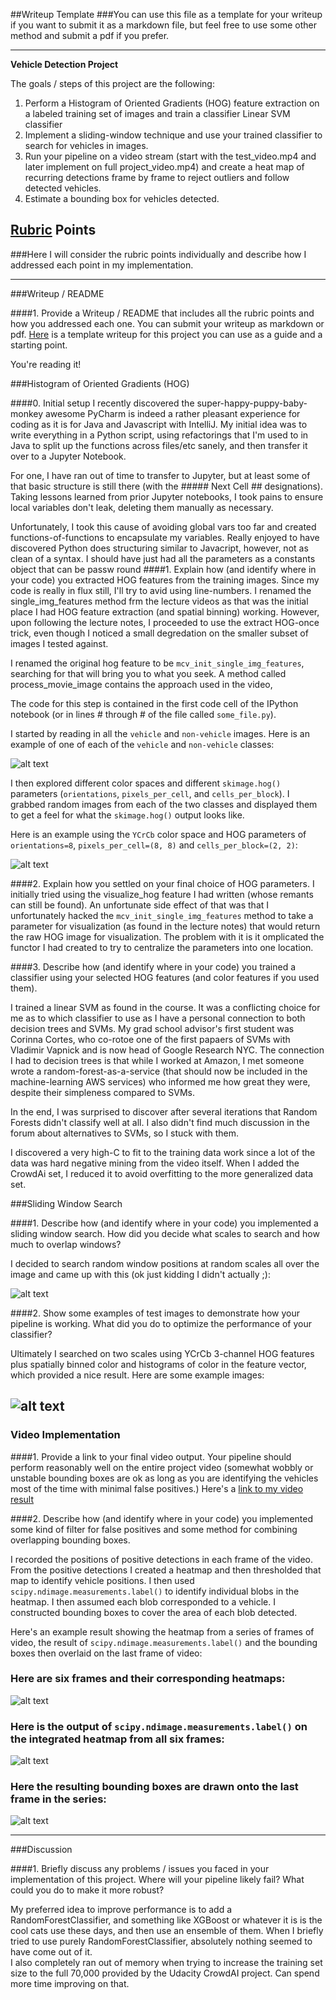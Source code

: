 ##Writeup Template
###You can use this file as a template for your writeup if you want to submit it as a markdown file, but feel free to use some other method and submit a pdf if you prefer.

---

**Vehicle Detection Project**

The goals / steps of this project are the following:

1) Perform a Histogram of Oriented Gradients (HOG) feature extraction on a labeled training set of images and train a classifier Linear SVM classifier
2) Implement a sliding-window technique and use your trained classifier to search for vehicles in images.
3)  Run your pipeline on a video stream (start with the test_video.mp4 and later implement on full project_video.mp4) and create a heat map of recurring detections frame by frame to reject outliers and follow detected vehicles.
4)  Estimate a bounding box for vehicles detected.

[//]: # (Image References)
[image1]: ./output_images/labeled_bbox_6.png
[image2]: ./output_images/visualize_hog2.png
[image3]: ./output_images/sliding_window_test.png
[image4]: ./output_images/search_slide_test.png
[image5]: ./output_images/bboxes_and_heat.png
[image6]: ./output_images/features.png
[image7]: ./examples/output_bboxes.png
[video1]: ./output/project_video.mp4

## [Rubric](https://review.udacity.com/#!/rubrics/513/view) Points
###Here I will consider the rubric points individually and describe how I addressed each point in my implementation.  

---
###Writeup / README

####1. Provide a Writeup / README that includes all the rubric points and how you addressed each one.  You can submit your writeup as markdown or pdf.  [Here](https://github.com/udacity/CarND-Vehicle-Detection/blob/master/writeup_template.md) is a template writeup for this project you can use as a guide and a starting point.  

You're reading it!

###Histogram of Oriented Gradients (HOG)

####0. Initial setup
I recently discovered the super-happy-puppy-baby-monkey awesome PyCharm is indeed a rather pleasant experience for coding as it is for Java and Javascript with IntelliJ.  My initial idea was to write everything in a Python script, using refactorings that I'm used to in Java to split up the functions across files/etc sanely, and then transfer it over to a Jupyter Notebook. 
 
 For one, I have ran out of time to transfer to Jupyter, but at least some of that basic structure is still there (with the ##### Next Cell  ## designations).  Taking lessons learned from prior Jupyter notebooks, I took pains to ensure local variables don't leak, deleting them manually as necessary.   

  Unfortunately, I took this cause of avoiding global vars too far and created functions-of-functions to encapsulate my variables.  Really enjoyed to have discovered Python does structuring similar to Javacript, however, not as clean of a syntax.  I should have just had all the parameters as a constants object that can be passw round
####1. Explain how (and identify where in your code) you extracted HOG features from the training images.
Since my code is really in flux still, I'll try to avid using line-numbers.  I renamed the single_img_features method frm the lecture videos as that was the initial place I had HOG feature extraction (and spatial binning) working.  However, upon following the lecture notes, I proceeded to use the extract HOG-once trick, even though I noticed a small degredation on the smaller subset of images I tested against.
  
  I renamed the original hog feature to be `mcv_init_single_img_features`, searching for that will bring you to what you seek. 
  A method called process_movie_image contains the approach used in the video, 

The code for this step is contained in the first code cell of the IPython notebook (or in lines # through # of the file called `some_file.py`).  

I started by reading in all the `vehicle` and `non-vehicle` images.  Here is an example of one of each of the `vehicle` and `non-vehicle` classes:

![alt text][image1]

I then explored different color spaces and different `skimage.hog()` parameters (`orientations`, `pixels_per_cell`, and `cells_per_block`).  I grabbed random images from each of the two classes and displayed them to get a feel for what the `skimage.hog()` output looks like.

Here is an example using the `YCrCb` color space and HOG parameters of `orientations=8`, `pixels_per_cell=(8, 8)` and `cells_per_block=(2, 2)`:


![alt text][image2]

####2. Explain how you settled on your final choice of HOG parameters.
I initially tried using the visualize_hog feature I had written (whose remants can still be found).  An unfortunate side effect of that was that I unfortunately hacked the `mcv_init_single_img_features` method to take a parameter for visualization (as found in the lecture notes) that would return the raw HOG image for visualization.  The problem with it is it omplicated the functor I had created to try to centralize the parameters into one location. 

####3. Describe how (and identify where in your code) you trained a classifier using your selected HOG features (and color features if you used them).

I trained a linear SVM as found in the course.  It was a conflicting choice for me as to which classifier to use as I have a personal connection to both decision trees and SVMs.  My grad school advisor's first student was Corinna Cortes, who co-rotoe one of the first papaers of SVMs with Vladimir Vapnick and is now head of Google Research NYC.  The connection I had to decision trees is that while I worked at Amazon, I met someone wrote a random-forest-as-a-service (that should now be included in the machine-learning AWS services) who informed me how great they were, despite their simpleness compared to SVMs.  


In the end, I was surprised to discover after several iterations that Random Forests didn't classify well at all. I also didn't find much discussion in the forum about alternatives to SVMs, so I stuck with them.

I discovered a very high-C to fit to the training data work since a lot of the data was hard negative mining from the video itself.  When I added the CrowdAi set, I reduced it to avoid overfitting to the more generalized data set.


###Sliding Window Search

####1. Describe how (and identify where in your code) you implemented a sliding window search.  How did you decide what scales to search and how much to overlap windows?

I decided to search random window positions at random scales all over the image and came up with this (ok just kidding I didn't actually ;):

![alt text][image3]

####2. Show some examples of test images to demonstrate how your pipeline is working.  What did you do to optimize the performance of your classifier?

Ultimately I searched on two scales using YCrCb 3-channel HOG features plus spatially binned color and histograms of color in the feature vector, which provided a nice result.  Here are some example images:

![alt text][image4]
---

### Video Implementation

####1. Provide a link to your final video output.  Your pipeline should perform reasonably well on the entire project video (somewhat wobbly or unstable bounding boxes are ok as long as you are identifying the vehicles most of the time with minimal false positives.)
Here's a [link to my video result](./project_video.mp4)


####2. Describe how (and identify where in your code) you implemented some kind of filter for false positives and some method for combining overlapping bounding boxes.

I recorded the positions of positive detections in each frame of the video.  From the positive detections I created a heatmap and then thresholded that map to identify vehicle positions.  I then used `scipy.ndimage.measurements.label()` to identify individual blobs in the heatmap.  I then assumed each blob corresponded to a vehicle.  I constructed bounding boxes to cover the area of each blob detected.  

Here's an example result showing the heatmap from a series of frames of video, the result of `scipy.ndimage.measurements.label()` and the bounding boxes then overlaid on the last frame of video:

### Here are six frames and their corresponding heatmaps:

![alt text][image5]

### Here is the output of `scipy.ndimage.measurements.label()` on the integrated heatmap from all six frames:
![alt text][image6]

### Here the resulting bounding boxes are drawn onto the last frame in the series:
![alt text][image7]



---

###Discussion

####1. Briefly discuss any problems / issues you faced in your implementation of this project.  Where will your pipeline likely fail?  What could you do to make it more robust?

My preferred idea to improve performance is to add a RandomForestClassifier, and something like XGBoost or whatever it is is the cool cats use these days, and then use an ensemble of them.  When I briefly tried to use purely RandomForestClassifier, absolutely nothing seemed to have come out of it.  
I also completely ran out of memory when trying to increase the training set size to the full 70,000 provided by the Udacity CrowdAI project.  Can spend more time improving on that. 


